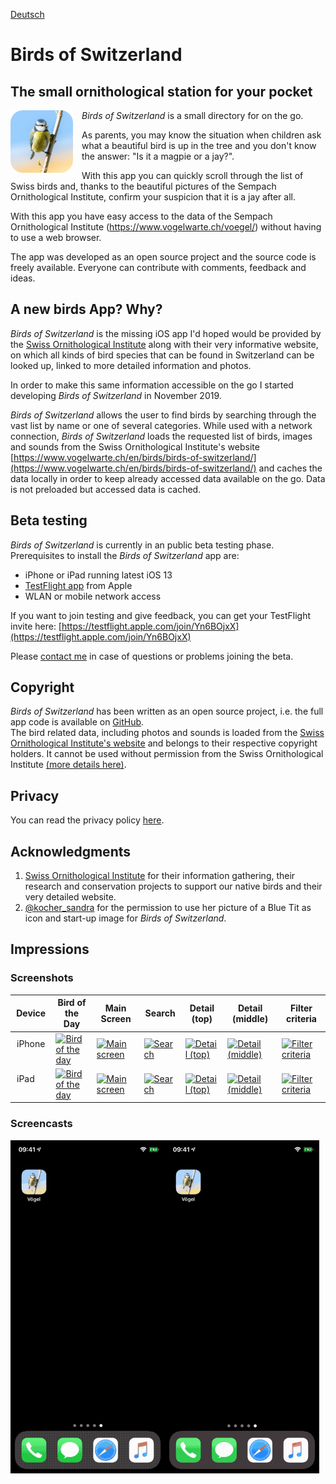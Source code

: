 [Deutsch](de/README.md)

#  Birds of Switzerland
## The small ornithological station for your pocket

<div class="dropshadow" style="float:left;vertical-align:text-top;padding-right:1em">
<img src="assets/AppIcon.png" alt="App icon" style="max-width: 100px;">
</div>

*Birds of Switzerland* is a small directory for on the go.

As parents, you may know the situation when children ask what a beautiful bird is up in the tree and you don't know the answer: "Is it a magpie or a jay?".

With this app you can quickly scroll through the list of Swiss birds and, thanks to the beautiful pictures of the Sempach Ornithological Institute, confirm your suspicion that it is a jay after all.

With this app you have easy access to the data of the Sempach Ornithological Institute (https://www.vogelwarte.ch/voegel/) without having to use a web browser.

The app was developed as an open source project and the source code is freely available. Everyone can contribute with comments, feedback and ideas.

## A new birds App? Why?

*Birds of Switzerland* is the missing iOS app I'd hoped would be provided by the [Swiss Ornithological Institute](https://www.vogelwarte.ch/en/) along with their very informative website, on which all kinds of bird species that can be found in Switzerland can be looked up, linked to more detailed information and photos.

In order to make this same information accessible on the go I started developing *Birds of Switzerland* in November 2019. 

*Birds of Switzerland* allows the user to find birds by searching through the vast list by name or one of several categories. While used with a network connection, *Birds of Switzerland* loads the requested list of birds, images and sounds from the Swiss Ornithological Institute's website [https://www.vogelwarte.ch/en/birds/birds-of-switzerland/](https://www.vogelwarte.ch/en/birds/birds-of-switzerland/) and caches the data locally in order to keep already accessed data available on the go. Data is not preloaded but accessed data is cached.

## Beta testing 

*Birds of Switzerland* is currently in an public beta testing phase.  
Prerequisites to install the *Birds of Switzerland* app are:

- iPhone or iPad running latest iOS 13
- [TestFlight app](https://apps.apple.com/ch/app/testflight/id899247664) from Apple
- WLAN or mobile network access

If you want to join testing and give feedback, you can get your TestFlight invite here: 
  [https://testflight.apple.com/join/Yn6BOjxX](https://testflight.apple.com/join/Yn6BOjxX)

Please [contact me](mailto:philipp_dev@gmx.net?subject=Swiss-Birds-App%20beta) in case of questions or problems joining the beta.

## Copyright

*Birds of Switzerland* has been written as an open source project, i.e. the full app code is available on [GitHub](https://github.com/pd95/Swiss-Birds-App).  
The bird related data, including photos and sounds is loaded from the [Swiss Ornithological Institute's website](https://www.vogelwarte.ch/en/) and belongs to their respective copyright holders. It cannot be used without permission from the Swiss Ornithological Institute [(more details here)](https://www.vogelwarte.ch/en/vogelwarte/impressum).

## Privacy

You can read the privacy policy [here](privacy.md).

## Acknowledgments

1. [Swiss Ornithological Institute](https://www.vogelwarte.ch) for their information gathering, their research and conservation projects to support our native birds and their very detailed website.
2. [@kocher_sandra](https://twitter.com/kocher_sandra) for the permission to use her picture of a Blue Tit as icon and start-up image for *Birds of Switzerland*.

## Impressions

### Screenshots

<table class="screenshots">
  <thead>
    <tr>
      <th>Device</th>
      <th>Bird of the Day</th>
      <th>Main Screen</th>
      <th>Search</th>
      <th>Detail (top)</th>
      <th>Detail (middle)</th>
      <th>Filter criteria</th>
    </tr>
  </thead>
  <tbody>
    <tr>
      <td style="vertical-align:top; padding: 10px">iPhone</td>
      <td><a target="_blank" href="/Swiss-Birds-App/screenshots/iPhone/English_00_BirdOfTheDay.jpeg"><img src="/Swiss-Birds-App/screenshots/iPhone/English_00_BirdOfTheDay.jpeg" width="100%" alt="Bird of the day"></a></td>
      <td><a target="_blank" href="/Swiss-Birds-App/screenshots/iPhone/English_01_Main.jpeg"><img src="/Swiss-Birds-App/screenshots/iPhone/English_01_Main.jpeg" width="100%" alt="Main screen"></a></td>
      <td><a target="_blank" href="/Swiss-Birds-App/screenshots/iPhone/English_02_Search.jpeg"><img src="/Swiss-Birds-App/screenshots/iPhone/English_02_Search.jpeg" width="100%" alt="Search"></a></td>
      <td><a target="_blank" href="/Swiss-Birds-App/screenshots/iPhone/English_03_Detail_Top.jpeg"><img src="/Swiss-Birds-App/screenshots/iPhone/English_03_Detail_Top.jpeg" width="100%" alt="Detail (top)"></a></td>
      <td><a target="_blank" href="/Swiss-Birds-App/screenshots/iPhone/English_04_Detail_Middle.jpeg"><img src="/Swiss-Birds-App/screenshots/iPhone/English_04_Detail_Middle.jpeg" width="100%" alt="Detail (middle)"></a></td>
      <td><a target="_blank" href="/Swiss-Birds-App/screenshots/iPhone/English_05_Filtercriteria.jpeg"><img src="/Swiss-Birds-App/screenshots/iPhone/English_05_Filtercriteria.jpeg" width="100%" alt="Filter criteria"></a></td>
    </tr>
    <tr>
      <td style="vertical-align:top; padding: 10px">iPad</td>
      <td><a target="_blank" href="/Swiss-Birds-App/screenshots/iPad/English_00_BirdOfTheDay.jpeg"><img src="/Swiss-Birds-App/screenshots/iPad/English_00_BirdOfTheDay.jpeg" width="100%" alt="Bird of the day"></a></td>
      <td><a target="_blank" href="/Swiss-Birds-App/screenshots/iPad/English_01_Main.jpeg"><img src="/Swiss-Birds-App/screenshots/iPad/English_01_Main.jpeg" width="100%" alt="Main screen"></a></td>
      <td><a target="_blank" href="/Swiss-Birds-App/screenshots/iPad/English_02_Search.jpeg"><img src="/Swiss-Birds-App/screenshots/iPad/English_02_Search.jpeg" width="100%" alt="Search"></a></td>
      <td><a target="_blank" href="/Swiss-Birds-App/screenshots/iPad/English_03_Detail_Top.jpeg"><img src="/Swiss-Birds-App/screenshots/iPad/English_03_Detail_Top.jpeg" width="100%" alt="Detail (top)"></a></td>
      <td><a target="_blank" href="/Swiss-Birds-App/screenshots/iPad/English_04_Detail_Middle.jpeg"><img src="/Swiss-Birds-App/screenshots/iPad/English_04_Detail_Middle.jpeg" width="100%" alt="Detail (middle)"></a></td>
      <td><a target="_blank" href="/Swiss-Birds-App/screenshots/iPad/English_05_Filtercriteria.jpeg"><img src="/Swiss-Birds-App/screenshots/iPad/English_05_Filtercriteria.jpeg" width="100%" alt="Filter criteria"></a></td>
    </tr>
  </tbody>
</table>

### Screencasts

<img src="assets/images/iPhoneX_01_Bird_Search_de.gif" alt="iPhone Bird Search" width="49%"><img src="assets/images/iPhoneX_02_Filter_Search_de.gif" alt="iPhone Filter Search" width="49%">
